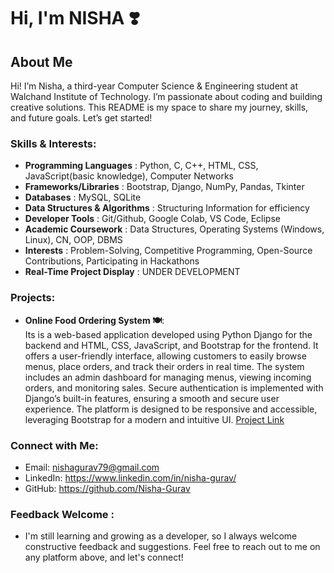 # Hi, I'm NISHA ❣️

## About Me

Hi! I’m Nisha, a third-year Computer Science & Engineering student at Walchand Institute of Technology. I’m passionate about coding and building creative solutions. This README is my space to share my journey, skills, and future goals. Let’s get started!

### Skills & Interests:

- **Programming Languages**          : Python, C, C++, HTML, CSS, JavaScript(basic knowledge), Computer Networks
- **Frameworks/Libraries**           : Bootstrap, Django, NumPy, Pandas, Tkinter
- **Databases**                      : MySQL, SQLite
- **Data Structures & Algorithms**   : Structuring Information for efficiency
- **Developer Tools**                : Git/Github, Google Colab, VS Code, Eclipse 
- **Academic Coursework**            : Data Structures, Operating Systems (Windows, Linux), CN, OOP, DBMS
- **Interests**                      : Problem-Solving, Competitive Programming, Open-Source Contributions, Participating in Hackathons
- **Real-Time Project Display**      : UNDER DEVELOPMENT

### Projects:
- **Online Food Ordering System 🍽️**: <br /> 
Its is a web-based application developed using Python Django for the backend and HTML, CSS, JavaScript, and Bootstrap for the frontend. It offers a user-friendly interface, allowing customers to easily browse menus, place orders, and track their orders in real time. The system includes an admin dashboard for managing menus, viewing incoming orders, and monitoring sales. Secure authentication is implemented with Django’s built-in features, ensuring a smooth and secure user experience. The platform is designed to be responsive and accessible, leveraging Bootstrap for a modern and intuitive UI.
[Project Link](https://github.com/Nisha-Gurav/Online-Food-Ordering-system)




### Connect with Me:

- Email: nishagurav79@gmail.com
- LinkedIn: https://www.linkedin.com/in/nisha-gurav/
- GitHub: https://github.com/Nisha-Gurav

### Feedback Welcome :
- I'm still learning and growing as a developer, so I always welcome constructive feedback and suggestions. Feel free to reach out to me on any platform above, and let's connect!
